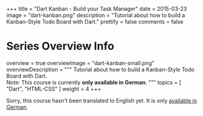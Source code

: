 +++
title = "Dart Kanban - Build your Task Manager"
date = 2015-03-23
image = "dart-kanban.png"
description = "Tutorial about how to build a Kanban-Style Todo Board with Dart."
prettify = false
comments = false

# Series Overview Info
overview = true
overviewImage = "dart-kanban-small.png"
overviewDescription = """
Tutorial about how to build a Kanban-Style Todo Board with Dart.   
Note: This course is currently **only available in German**.
"""
topics = [ "Dart", "HTML-CSS" ]
weight = 4
+++

Sorry, this course hasn't been translated to English yet. It is only [available in German](/de/library/dart-kanban/).